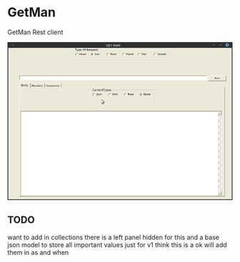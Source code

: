 # GetMan
GetMan Rest client


<img title="" alt="Alt text" src="./Images/Demo.gif" width = 550px>



## TODO
want to add in collections there is a left panel hidden for this and a base json model to store all important values just for v1 think this is a ok will add them in as and when
